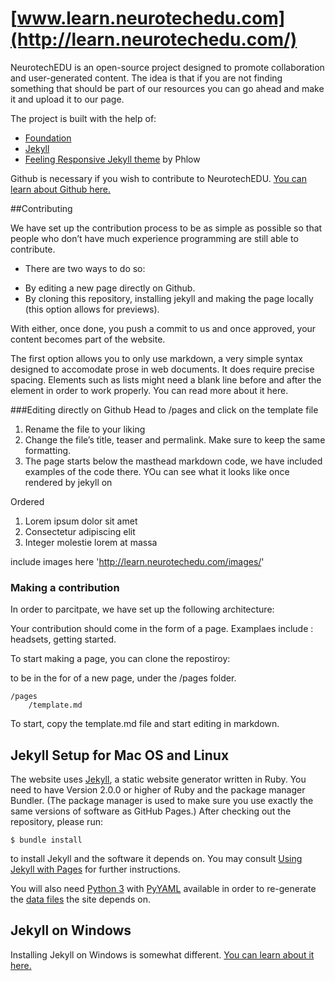 # [www.learn.neurotechedu.com](http://learn.neurotechedu.com/)

NeurotechEDU is an open-source project designed to promote collaboration and user-generated content.
The idea is that if you are not finding something that should be part of our resources you can go ahead and make it and upload it to our page.

The project is built with the help of:

 * [Foundation](http://foundation.zurb.com/)
 * [Jekyll](http://jekyllrb.com/)
 * [Feeling Responsive Jekyll theme](https://phlow.github.io/feeling-responsive/) by Phlow

Github is necessary if you wish to contribute to NeurotechEDU. [You can learn about Github here.](https://guides.github.com/activities/hello-world/)


##Contributing

We have set up the contribution process to be as simple as possible so that people who don’t have much experience programming are still able to contribute.

+ There are two ways to do so:
- By editing a new page directly on Github.
- By cloning this repository, installing jekyll and making the page locally (this option allows for previews).

With either, once done, you push a commit to us and once approved, your content becomes part of the website.

The first option allows you to only use markdown, a very simple syntax designed to accomodate prose in web documents. It does require precise spacing. Elements such as lists might need a blank line before and after the element in order to work properly. You can read more about it here.

###Editing directly on Github
Head to /pages and click on the template file

1. Rename the file to your liking
2. Change the file’s title, teaser and permalink. Make sure to keep the same formatting.
3. The page starts below the masthead markdown code, we have included examples of the code there. YOu can see what it looks like once rendered by jekyll on 

Ordered

1. Lorem ipsum dolor sit amet
2. Consectetur adipiscing elit
3. Integer molestie lorem at massa



include images here  'http://learn.neurotechedu.com/images/'




### Making a contribution


In order to parcitpate, we have set up the following architecture:

Your contribution should come in the form of a page.
Examplaes include : headsets, getting started.

To start making a page, you can clone the repostiroy:

to be in the for of a new page, under the /pages folder.

```
/pages
    /template.md
```

To start, copy the template.md file and start editing in markdown.


## Jekyll Setup for Mac OS and Linux

The website uses [Jekyll](http://jekyllrb.com/), a static website generator written in Ruby.
You need to have Version 2.0.0 or higher of Ruby and the package manager Bundler.
(The package manager is used to make sure you use exactly the same versions of software as GitHub Pages.)
After checking out the repository, please run:

```
$ bundle install

```

to install Jekyll and the software it depends on.
You may consult [Using Jekyll with Pages](https://help.github.com/articles/using-jekyll-with-pages/) for further instructions.

You will also need [Python 3](http://python.org/) with
[PyYAML](https://pypi.python.org/pypi/PyYAML/) available in order to
re-generate the [data files](#details) the site depends on.

## Jekyll on Windows

Installing Jekyll on Windows is somewhat different. [You can learn about it here.](https://jekyllrb.com/docs/windows/)




